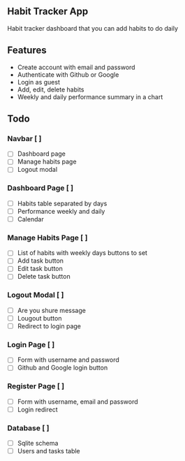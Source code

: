 ## Habit Tracker App

Habit tracker dashboard that you can add habits to do daily

## Features

-   Create account with email and password
-   Authenticate with Github or Google
-   Login as guest
-   Add, edit, delete habits
-   Weekly and daily performance summary in a chart

## Todo

### Navbar [ ]

-   [ ] Dashboard page
-   [ ] Manage habits page
-   [ ] Logout modal

### Dashboard Page [ ]

-   [ ] Habits table separated by days
-   [ ] Performance weekly and daily
-   [ ] Calendar

### Manage Habits Page [ ]

-   [ ] List of habits with weekly days buttons to set
-   [ ] Add task button
-   [ ] Edit task button
-   [ ] Delete task button

### Logout Modal [ ]

-   [ ] Are you shure message
-   [ ] Lougout button
-   [ ] Redirect to login page

### Login Page [ ]

-   [ ] Form with username and password
-   [ ] Github and Google login button

### Register Page [ ]

-   [ ] Form with username, email and password
-   [ ] Login redirect

### Database [ ]

-   [ ] Sqlite schema
-   [ ] Users and tasks table
